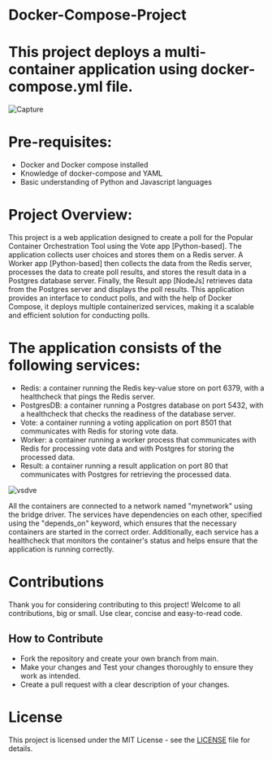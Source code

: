 # Docker-Compose-Project

# This project deploys a multi-container application using docker-compose.yml file.

![Capture](https://user-images.githubusercontent.com/117350787/225546388-0df65232-ff89-4c6a-bdb8-13954857d652.PNG)

# Pre-requisites:

- Docker and Docker compose installed
- Knowledge of docker-compose and YAML
- Basic understanding of Python and Javascript languages

# Project Overview:

This project is a web application designed to create a poll for the Popular Container Orchestration Tool using the Vote app [Python-based]. The application collects user choices and stores them on a Redis server. A Worker app [Python-based] then collects the data from the Redis server, processes the data to create poll results, and stores the result data in a Postgres database server. Finally, the Result app [NodeJs] retrieves data from the Postgres server and displays the poll results. This application provides an interface to conduct polls, and with the help of Docker Compose, it deploys multiple containerized services, making it a scalable and efficient solution for conducting polls.

# The application consists of the following services:

- Redis: a container running the Redis key-value store on port 6379, with a healthcheck that pings the Redis server.
- PostgresDB: a container running a Postgres database on port 5432, with a healthcheck that checks the readiness of the database server.
- Vote: a container running a voting application on port 8501 that communicates with Redis for storing vote data.
- Worker: a container running a worker process that communicates with Redis for processing vote data and with Postgres for storing the processed data.
- Result: a container running a result application on port 80 that communicates with Postgres for retrieving the processed data.

![vsdve](https://user-images.githubusercontent.com/117350787/234478665-0df8db8a-8793-4e8c-9596-a9e2d723ae4d.JPG)

All the containers are connected to a network named "mynetwork" using the bridge driver. The services have dependencies on each other, specified using the "depends_on" keyword, which ensures that the necessary containers are started in the correct order. Additionally, each service has a healthcheck that monitors the container's status and helps ensure that the application is running correctly.

# Contributions

Thank you for considering contributing to this project! Welcome to all contributions, big or small.
Use clear, concise and easy-to-read code.

## How to Contribute

- Fork the repository and create your own branch from main.
- Make your changes and Test your changes thoroughly to ensure they work as intended.
- Create a pull request with a clear description of your changes.

# License

This project is licensed under the MIT License - see the [LICENSE](https://github.com/Chaitannyaa/Docker-Compose-Project/blob/e2b1533cb6dbfa0dad10eeaeccd51015e18afbd0/LICENSE.md) file for details.

